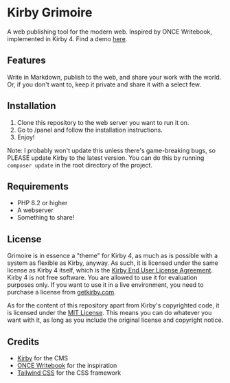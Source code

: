 # Kirby Grimoire

A web publishing tool for the modern web.
Inspired by ONCE Writebook, implemented in Kirby 4.
Find a demo [here](https://read.rmv.fyi/).

## Features

Write in Markdown, publish to the web, and share your work with the world.
Or, if you don't want to, keep it private and share it with a select few.

## Installation

1. Clone this repository to the web server you want to run it on.
2. Go to /panel and follow the installation instructions.
3. Enjoy!

Note: I probably won't update this unless there's game-breaking bugs, so PLEASE update Kirby to the latest version. You can do this by running `composer update` in the root directory of the project.

## Requirements

- PHP 8.2 or higher
- A webserver
- Something to share!

## License

Grimoire is in essence a "theme" for Kirby 4, as much as is possible with a system as flexible as Kirby, anyway.
As such, it is licensed under the same license as Kirby 4 itself, which is the [Kirby End User License Agreement](https://getkirby.com/license).
Kirby 4 is not free software. You are allowed to use it for evaluation purposes only. If you want to use it in a live environment, you need to purchase a license from [getkirby.com](https://getkirby.com).

As for the content of this repository apart from Kirby's copyrighted code, it is licensed under the [MIT License](https://opensource.org/licenses/MIT).
This means you can do whatever you want with it, as long as you include the original license and copyright notice.

## Credits

- [Kirby](https://getkirby.com) for the CMS
- [ONCE Writebook](https://once.com/writebook) for the inspiration
- [Tailwind CSS](https://tailwindcss.com) for the CSS framework
